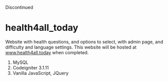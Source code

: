 Discontinued
# health4all_today
Website with health questions, and options to select, with admin page, and difficulty and language settings.
This website will be hosted at www.health4all.today when completed.
1. MySQL
2. Codeigniter 3.1.11
3. Vanilla JavaScript, JQuery
